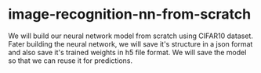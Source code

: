 # image-recognition-nn-from-scratch
We will build our neural network model from scratch using CIFAR10 dataset. Fater building the neural network, we will save it's structure in a json format and also save it's trained weights in h5 file format. We will save the model so that we can reuse it for predictions.
